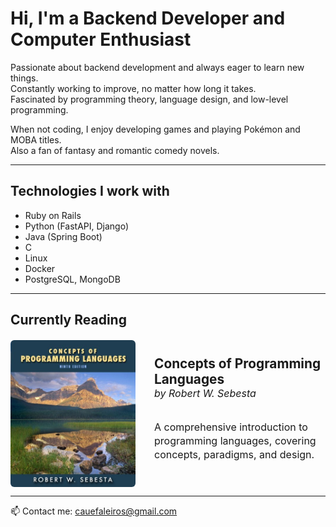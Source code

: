 # Hi, I'm a Backend Developer and Computer Enthusiast

Passionate about backend development and always eager to learn new things.  
Constantly working to improve, no matter how long it takes.  
Fascinated by programming theory, language design, and low-level programming.

When not coding, I enjoy developing games and playing Pokémon and MOBA titles.  
Also a fan of fantasy and romantic comedy novels.

---

## Technologies I work with

- Ruby on Rails
- Python (FastAPI, Django)
- Java (Spring Boot)
- C
- Linux
- Docker
- PostgreSQL, MongoDB

---

## Currently Reading

<div style="display: flex; align-items: center; gap: 30px; margin-top: 20px;">
  <img src="51M1-8dgi1L._SL1200___76126.jpg" alt="Concepts of Programming Languages" width="200" style="border-radius: 6px;" />
  <div style="max-width: 350px;">
    <strong style="font-size: 1.3rem;">Concepts of Programming Languages</strong><br />
    <span style="font-style: italic; font-size: 1rem;">by Robert W. Sebesta</span><br /><br />
    <p style="font-size: 1rem; line-height: 1.4;">
      A comprehensive introduction to programming languages, covering concepts, paradigms, and design.
    </p>
  </div>
</div>

---

📫 Contact me: [cauefaleiros@gmail.com](mailto:cauefaleiros@gmail.com)
